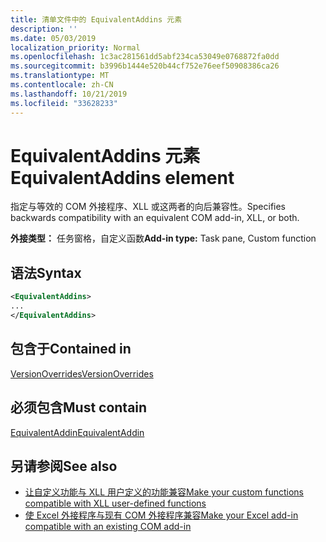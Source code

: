```yaml
---
title: 清单文件中的 EquivalentAddins 元素
description: ''
ms.date: 05/03/2019
localization_priority: Normal
ms.openlocfilehash: 1c3ac281561dd5abf234ca53049e0768872fa0dd
ms.sourcegitcommit: b3996b1444e520b44cf752e76eef50908386ca26
ms.translationtype: MT
ms.contentlocale: zh-CN
ms.lasthandoff: 10/21/2019
ms.locfileid: "33628233"
---
```

# <a name="equivalentaddins-element"></a><span data-ttu-id="631c5-102">EquivalentAddins 元素</span><span class="sxs-lookup"><span data-stu-id="631c5-102">EquivalentAddins element</span></span>

<span data-ttu-id="631c5-103">指定与等效的 COM 外接程序、XLL 或这两者的向后兼容性。</span><span class="sxs-lookup"><span data-stu-id="631c5-103">Specifies backwards compatibility with an equivalent COM add-in, XLL, or both.</span></span>

<span data-ttu-id="631c5-104">**外接类型：** 任务窗格，自定义函数</span><span class="sxs-lookup"><span data-stu-id="631c5-104">**Add-in type:** Task pane, Custom function</span></span>

## <a name="syntax"></a><span data-ttu-id="631c5-105">语法</span><span class="sxs-lookup"><span data-stu-id="631c5-105">Syntax</span></span>

```XML
<EquivalentAddins>
...  
</EquivalentAddins>  
```

## <a name="contained-in"></a><span data-ttu-id="631c5-106">包含于</span><span class="sxs-lookup"><span data-stu-id="631c5-106">Contained in</span></span>

[<span data-ttu-id="631c5-107">VersionOverrides</span><span class="sxs-lookup"><span data-stu-id="631c5-107">VersionOverrides</span></span>](versionoverrides.md)

## <a name="must-contain"></a><span data-ttu-id="631c5-108">必须包含</span><span class="sxs-lookup"><span data-stu-id="631c5-108">Must contain</span></span>

[<span data-ttu-id="631c5-109">EquivalentAddin</span><span class="sxs-lookup"><span data-stu-id="631c5-109">EquivalentAddin</span></span>](equivalentaddin.md)

## <a name="see-also"></a><span data-ttu-id="631c5-110">另请参阅</span><span class="sxs-lookup"><span data-stu-id="631c5-110">See also</span></span>

- [<span data-ttu-id="631c5-111">让自定义功能与 XLL 用户定义的功能兼容</span><span class="sxs-lookup"><span data-stu-id="631c5-111">Make your custom functions compatible with XLL user-defined functions</span></span>](../../excel/make-custom-functions-compatible-with-xll-udf.md)
- [<span data-ttu-id="631c5-112">使 Excel 外接程序与现有 COM 外接程序兼容</span><span class="sxs-lookup"><span data-stu-id="631c5-112">Make your Excel add-in compatible with an existing COM add-in</span></span>](../../develop/make-office-add-in-compatible-with-existing-com-add-in.md)